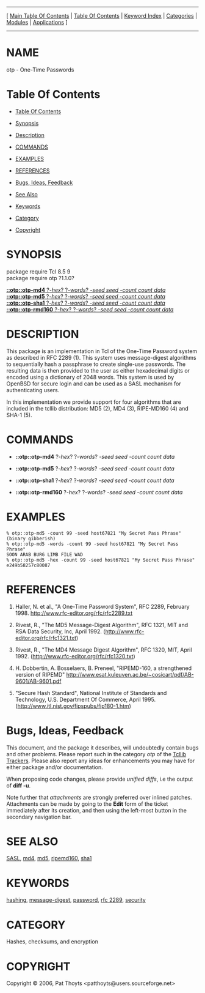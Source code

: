 
[//000000001]: # (otp \- RFC 2289 A One\-Time Password System)
[//000000002]: # (Generated from file 'otp\.man' by tcllib/doctools with format 'markdown')
[//000000003]: # (Copyright &copy; 2006, Pat Thoyts <patthoyts@users\.sourceforge\.net>)
[//000000004]: # (otp\(n\) 1\.1\.0 tcllib "RFC 2289 A One\-Time Password System")

<hr> [ <a href="../../../../toc.md">Main Table Of Contents</a> &#124; <a
href="../../../toc.md">Table Of Contents</a> &#124; <a
href="../../../../index.md">Keyword Index</a> &#124; <a
href="../../../../toc0.md">Categories</a> &#124; <a
href="../../../../toc1.md">Modules</a> &#124; <a
href="../../../../toc2.md">Applications</a> ] <hr>

# NAME

otp \- One\-Time Passwords

# <a name='toc'></a>Table Of Contents

  - [Table Of Contents](#toc)

  - [Synopsis](#synopsis)

  - [Description](#section1)

  - [COMMANDS](#section2)

  - [EXAMPLES](#section3)

  - [REFERENCES](#section4)

  - [Bugs, Ideas, Feedback](#section5)

  - [See Also](#seealso)

  - [Keywords](#keywords)

  - [Category](#category)

  - [Copyright](#copyright)

# <a name='synopsis'></a>SYNOPSIS

package require Tcl 8\.5 9  
package require otp ?1\.1\.0?  

[__::otp::otp\-md4__ ?*\-hex*? ?*\-words*? *\-seed seed* *\-count count* *data*](#1)  
[__::otp::otp\-md5__ ?*\-hex*? ?*\-words*? *\-seed seed* *\-count count* *data*](#2)  
[__::otp::otp\-sha1__ ?*\-hex*? ?*\-words*? *\-seed seed* *\-count count* *data*](#3)  
[__::otp::otp\-rmd160__ ?*\-hex*? ?*\-words*? *\-seed seed* *\-count count* *data*](#4)  

# <a name='description'></a>DESCRIPTION

This package is an implementation in Tcl of the One\-Time Password system as
described in RFC 2289 \(1\)\. This system uses message\-digest algorithms to
sequentially hash a passphrase to create single\-use passwords\. The resulting
data is then provided to the user as either hexadecimal digits or encoded using
a dictionary of 2048 words\. This system is used by OpenBSD for secure login and
can be used as a SASL mechanism for authenticating users\.

In this implementation we provide support for four algorithms that are included
in the tcllib distribution: MD5 \(2\), MD4 \(3\), RIPE\-MD160 \(4\) and SHA\-1 \(5\)\.

# <a name='section2'></a>COMMANDS

  - <a name='1'></a>__::otp::otp\-md4__ ?*\-hex*? ?*\-words*? *\-seed seed* *\-count count* *data*

  - <a name='2'></a>__::otp::otp\-md5__ ?*\-hex*? ?*\-words*? *\-seed seed* *\-count count* *data*

  - <a name='3'></a>__::otp::otp\-sha1__ ?*\-hex*? ?*\-words*? *\-seed seed* *\-count count* *data*

  - <a name='4'></a>__::otp::otp\-rmd160__ ?*\-hex*? ?*\-words*? *\-seed seed* *\-count count* *data*

# <a name='section3'></a>EXAMPLES

    % otp::otp-md5 -count 99 -seed host67821 "My Secret Pass Phrase"
    (binary gibberish)
    % otp::otp-md5 -words -count 99 -seed host67821 "My Secret Pass Phrase"
    SOON ARAB BURG LIMB FILE WAD
    % otp::otp-md5 -hex -count 99 -seed host67821 "My Secret Pass Phrase"
    e249b58257c80087

# <a name='section4'></a>REFERENCES

  1. Haller, N\. et al\., "A One\-Time Password System", RFC 2289, February 1998\.
     [http://www\.rfc\-editor\.org/rfc/rfc2289\.txt](http://www\.rfc\-editor\.org/rfc/rfc2289\.txt)

  1. Rivest, R\., "The MD5 Message\-Digest Algorithm", RFC 1321, MIT and RSA Data
     Security, Inc, April 1992\.
     \([http://www\.rfc\-editor\.org/rfc/rfc1321\.txt](http://www\.rfc\-editor\.org/rfc/rfc1321\.txt)\)

  1. Rivest, R\., "The MD4 Message Digest Algorithm", RFC 1320, MIT, April 1992\.
     \([http://www\.rfc\-editor\.org/rfc/rfc1320\.txt](http://www\.rfc\-editor\.org/rfc/rfc1320\.txt)\)

  1. H\. Dobbertin, A\. Bosselaers, B\. Preneel, "RIPEMD\-160, a strengthened
     version of RIPEMD"
     [http://www\.esat\.kuleuven\.ac\.be/~cosicart/pdf/AB\-9601/AB\-9601\.pdf](http://www\.esat\.kuleuven\.ac\.be/~cosicart/pdf/AB\-9601/AB\-9601\.pdf)

  1. "Secure Hash Standard", National Institute of Standards and Technology,
     U\.S\. Department Of Commerce, April 1995\.
     \([http://www\.itl\.nist\.gov/fipspubs/fip180\-1\.htm](http://www\.itl\.nist\.gov/fipspubs/fip180\-1\.htm)\)

# <a name='section5'></a>Bugs, Ideas, Feedback

This document, and the package it describes, will undoubtedly contain bugs and
other problems\. Please report such in the category *otp* of the [Tcllib
Trackers](http://core\.tcl\.tk/tcllib/reportlist)\. Please also report any ideas
for enhancements you may have for either package and/or documentation\.

When proposing code changes, please provide *unified diffs*, i\.e the output of
__diff \-u__\.

Note further that *attachments* are strongly preferred over inlined patches\.
Attachments can be made by going to the __Edit__ form of the ticket
immediately after its creation, and then using the left\-most button in the
secondary navigation bar\.

# <a name='seealso'></a>SEE ALSO

[SASL](\.\./sasl/sasl\.md), [md4](\.\./md4/md4\.md), [md5](\.\./md5/md5\.md),
[ripemd160](\.\./ripemd/ripemd160\.md), [sha1](\.\./sha1/sha1\.md)

# <a name='keywords'></a>KEYWORDS

[hashing](\.\./\.\./\.\./\.\./index\.md\#hashing),
[message\-digest](\.\./\.\./\.\./\.\./index\.md\#message\_digest),
[password](\.\./\.\./\.\./\.\./index\.md\#password), [rfc
2289](\.\./\.\./\.\./\.\./index\.md\#rfc\_2289),
[security](\.\./\.\./\.\./\.\./index\.md\#security)

# <a name='category'></a>CATEGORY

Hashes, checksums, and encryption

# <a name='copyright'></a>COPYRIGHT

Copyright &copy; 2006, Pat Thoyts <patthoyts@users\.sourceforge\.net>
